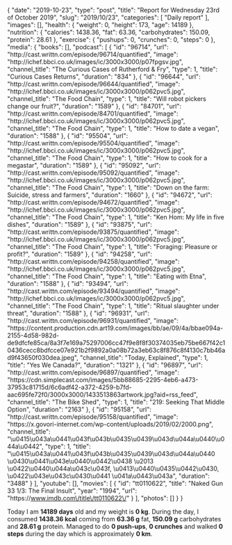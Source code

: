 {
    "date": "2019-10-23",
    "type": "post",
    "title": "Report for Wednesday 23rd of October 2019",
    "slug": "2019\/10\/23",
    "categories": [
        "Daily report"
    ],
    "images": [],
    "health": {
        "weight": 0,
        "height": 173,
        "age": 14189
    },
    "nutrition": {
        "calories": 1438.36,
        "fat": 63.36,
        "carbohydrates": 150.09,
        "protein": 28.61
    },
    "exercise": {
        "pushups": 0,
        "crunches": 0,
        "steps": 0
    },
    "media": {
        "books": [],
        "podcast": [
            {
                "id": "96714",
                "url": "http:\/\/cast.writtn.com\/episode\/96714\/quantified",
                "image": "http:\/\/ichef.bbci.co.uk\/images\/ic\/3000x3000\/p07fpgsv.jpg",
                "channel_title": "The Curious Cases of Rutherford & Fry",
                "type": 1,
                "title": "Curious Cases Returns",
                "duration": "834"
            },
            {
                "id": "96644",
                "url": "http:\/\/cast.writtn.com\/episode\/96644\/quantified",
                "image": "http:\/\/ichef.bbci.co.uk\/images\/ic\/3000x3000\/p062pvc5.jpg",
                "channel_title": "The Food Chain",
                "type": 1,
                "title": "Will robot pickers change our fruit?",
                "duration": "1589"
            },
            {
                "id": "84701",
                "url": "http:\/\/cast.writtn.com\/episode\/84701\/quantified",
                "image": "http:\/\/ichef.bbci.co.uk\/images\/ic\/3000x3000\/p062pvc5.jpg",
                "channel_title": "The Food Chain",
                "type": 1,
                "title": "How to date a vegan",
                "duration": "1588"
            },
            {
                "id": "95504",
                "url": "http:\/\/cast.writtn.com\/episode\/95504\/quantified",
                "image": "http:\/\/ichef.bbci.co.uk\/images\/ic\/3000x3000\/p062pvc5.jpg",
                "channel_title": "The Food Chain",
                "type": 1,
                "title": "How to cook for a megastar",
                "duration": "1589"
            },
            {
                "id": "95092",
                "url": "http:\/\/cast.writtn.com\/episode\/95092\/quantified",
                "image": "http:\/\/ichef.bbci.co.uk\/images\/ic\/3000x3000\/p062pvc5.jpg",
                "channel_title": "The Food Chain",
                "type": 1,
                "title": "Down on the farm: Suicide, stress and farmers",
                "duration": "1660"
            },
            {
                "id": "94672",
                "url": "http:\/\/cast.writtn.com\/episode\/94672\/quantified",
                "image": "http:\/\/ichef.bbci.co.uk\/images\/ic\/3000x3000\/p062pvc5.jpg",
                "channel_title": "The Food Chain",
                "type": 1,
                "title": "Ken Hom: My life in five dishes",
                "duration": "1589"
            },
            {
                "id": "93875",
                "url": "http:\/\/cast.writtn.com\/episode\/93875\/quantified",
                "image": "http:\/\/ichef.bbci.co.uk\/images\/ic\/3000x3000\/p062pvc5.jpg",
                "channel_title": "The Food Chain",
                "type": 1,
                "title": "Foraging: Pleasure or profit?",
                "duration": "1589"
            },
            {
                "id": "94258",
                "url": "http:\/\/cast.writtn.com\/episode\/94258\/quantified",
                "image": "http:\/\/ichef.bbci.co.uk\/images\/ic\/3000x3000\/p062pvc5.jpg",
                "channel_title": "The Food Chain",
                "type": 1,
                "title": "Eating with Etna",
                "duration": "1588"
            },
            {
                "id": "93494",
                "url": "http:\/\/cast.writtn.com\/episode\/93494\/quantified",
                "image": "http:\/\/ichef.bbci.co.uk\/images\/ic\/3000x3000\/p062pvc5.jpg",
                "channel_title": "The Food Chain",
                "type": 1,
                "title": "Ritual slaughter under threat",
                "duration": "1588"
            },
            {
                "id": "96931",
                "url": "http:\/\/cast.writtn.com\/episode\/96931\/quantified",
                "image": "https:\/\/content.production.cdn.art19.com\/images\/bb\/ae\/09\/4a\/bbae094a-2155-4d58-982d-de9dfcfe85ca\/8a3f7e169a75297006cc47f9e8f8f30374035eb75be667f42c10436cecc8bdfcce07e921b2f9892a0a08b72a3eb63c8f876c8f4130c7bb46ad9f43650f030dea.jpeg",
                "channel_title": "Today, Explained",
                "type": 1,
                "title": "Yes We Canada?",
                "duration": "1321"
            },
            {
                "id": "96897",
                "url": "http:\/\/cast.writtn.com\/episode\/96897\/quantified",
                "image": "https:\/\/cdn.simplecast.com\/images\/5bb88685-2295-4eb6-a473-37953c81715d\/6c6adf42-a372-4259-b7fd-aac695fe72f0\/3000x3000\/1433513863artwork.jpg?aid=rss_feed",
                "channel_title": "The Bike Shed",
                "type": 1,
                "title": "219: Seeking That Middle Option",
                "duration": "2163"
            },
            {
                "id": "95158",
                "url": "http:\/\/cast.writtn.com\/episode\/95158\/quantified",
                "image": "https:\/\/x.govori-internet.com\/wp-content\/uploads\/2019\/02\/2000.png",
                "channel_title": "\u0415\u043a\u0441\u043f\u043b\u0435\u0439\u043d\u044a\u0440\u044a\u0442",
                "type": 1,
                "title": "\u0415\u043a\u0441\u043f\u043b\u0435\u0439\u043d\u044a\u0440 \u0430\u0441\u043e\u0440\u0442\u0438 \u2013 \u0422\u0440\u044a\u043c\u043f, \u0413\u0440\u0435\u0442\u0430, \u0422\u043e\u043c\u0430\u0441 \u041a\u0443\u043a",
                "duration": "3488"
            }
        ],
        "youtube": [],
        "movies": [
            {
                "id": "tt0110622",
                "title": "Naked Gun 33 1\/3: The Final Insult",
                "year": "1994",
                "url": "https:\/\/www.imdb.com\/title\/tt0110622\/"
            }
        ],
        "photos": []
    }
}

Today I am <strong>14189 days</strong> old and my weight is <strong>0 kg</strong>. During the day, I consumed <strong>1438.36 kcal</strong> coming from <strong>63.36 g</strong> fat, <strong>150.09 g</strong> carbohydrates and <strong>28.61 g</strong> protein. Managed to do <strong>0 push-ups</strong>, <strong>0 crunches</strong> and walked <strong>0 steps</strong> during the day which is approximately <strong>0 km</strong>.